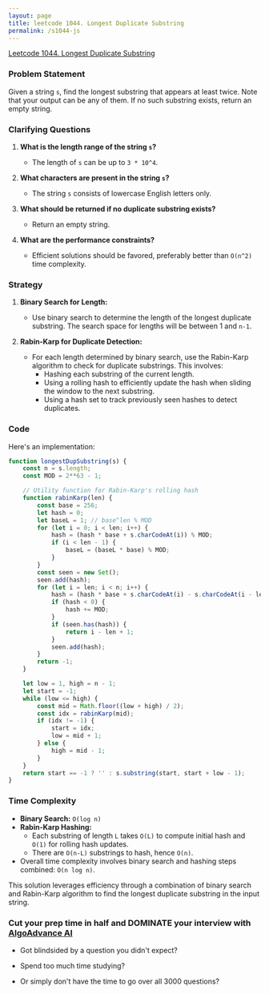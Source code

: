 ```yaml
---
layout: page
title: leetcode 1044. Longest Duplicate Substring
permalink: /s1044-js
---
```

[Leetcode 1044. Longest Duplicate Substring](https://algoadvance.github.io/algoadvance/l1044)
### Problem Statement

Given a string `s`, find the longest substring that appears at least twice. Note that your output can be any of them. If no such substring exists, return an empty string.

### Clarifying Questions
1. **What is the length range of the string `s`?**
   - The length of `s` can be up to `3 * 10^4`.

2. **What characters are present in the string `s`?**
   - The string `s` consists of lowercase English letters only.

3. **What should be returned if no duplicate substring exists?**
   - Return an empty string.

4. **What are the performance constraints?**
   - Efficient solutions should be favored, preferably better than `O(n^2)` time complexity.

### Strategy

1. **Binary Search for Length:**
   - Use binary search to determine the length of the longest duplicate substring. The search space for lengths will be between 1 and `n-1`.

2. **Rabin-Karp for Duplicate Detection:**
   - For each length determined by binary search, use the Rabin-Karp algorithm to check for duplicate substrings. This involves:
     - Hashing each substring of the current length.
     - Using a rolling hash to efficiently update the hash when sliding the window to the next substring.
     - Using a hash set to track previously seen hashes to detect duplicates.

### Code

Here's an implementation:

```javascript
function longestDupSubstring(s) {
    const n = s.length;
    const MOD = 2**63 - 1;

    // Utility function for Rabin-Karp's rolling hash
    function rabinKarp(len) {
        const base = 256;
        let hash = 0;
        let baseL = 1; // base^len % MOD
        for (let i = 0; i < len; i++) {
            hash = (hash * base + s.charCodeAt(i)) % MOD;
            if (i < len - 1) {
                baseL = (baseL * base) % MOD;
            }
        }
        const seen = new Set();
        seen.add(hash);
        for (let i = len; i < n; i++) {
            hash = (hash * base + s.charCodeAt(i) - s.charCodeAt(i - len) * baseL) % MOD;
            if (hash < 0) { 
                hash += MOD;
            }
            if (seen.has(hash)) {
                return i - len + 1;
            }
            seen.add(hash);
        }
        return -1;
    }

    let low = 1, high = n - 1;
    let start = -1;
    while (low <= high) {
        const mid = Math.floor((low + high) / 2);
        const idx = rabinKarp(mid);
        if (idx != -1) {
            start = idx;
            low = mid + 1;
        } else {
            high = mid - 1;
        }
    }
    return start == -1 ? '' : s.substring(start, start + low - 1);
}
```

### Time Complexity

- **Binary Search:** `O(log n)`
- **Rabin-Karp Hashing:**
  - Each substring of length `L` takes `O(L)` to compute initial hash and `O(1)` for rolling hash updates.
  - There are `O(n-L)` substrings to hash, hence `O(n)`.
- Overall time complexity involves binary search and hashing steps combined: `O(n log n)`.

This solution leverages efficiency through a combination of binary search and Rabin-Karp algorithm to find the longest duplicate substring in the input string.


### Cut your prep time in half and DOMINATE your interview with [AlgoAdvance AI](https://algoAdvance.com)

- Got blindsided by a question you didn't expect?

- Spend too much time studying?

- Or simply don't have the time to go over all 3000 questions?

